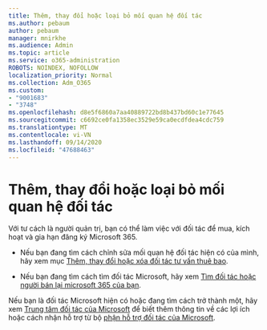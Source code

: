 ```yaml
---
title: Thêm, thay đổi hoặc loại bỏ mối quan hệ đối tác
ms.author: pebaum
author: pebaum
manager: mnirkhe
ms.audience: Admin
ms.topic: article
ms.service: o365-administration
ROBOTS: NOINDEX, NOFOLLOW
localization_priority: Normal
ms.collection: Adm_O365
ms.custom:
- "9001683"
- "3748"
ms.openlocfilehash: d8e5f6860a7aa40889722bd8b437bd60c1e77645
ms.sourcegitcommit: c6692ce0fa1358ec3529e59ca0ecdfdea4cdc759
ms.translationtype: MT
ms.contentlocale: vi-VN
ms.lasthandoff: 09/14/2020
ms.locfileid: "47688463"
---
```

# <a name="add-change-or-remove-a-partner-relationship"></a>Thêm, thay đổi hoặc loại bỏ mối quan hệ đối tác

Với tư cách là người quản trị, bạn có thể làm việc với đối tác để mua, kích hoạt và gia hạn đăng ký Microsoft 365. 

- Nếu bạn đang tìm cách chỉnh sửa mối quan hệ đối tác hiện có của mình, hãy xem mục [Thêm, thay đổi hoặc xóa đối tác tư vấn thuê bao](https://docs.microsoft.com/microsoft-365/admin/misc/add-partner?view=o365-worldwide).

- Nếu bạn đang tìm cách tìm đối tác Microsoft, hãy xem [Tìm đối tác hoặc người bán lại microsoft 365 của bạn](https://docs.microsoft.com/microsoft-365/admin/manage/find-your-partner-or-reseller?view=o365-worldwide).

Nếu bạn là đối tác Microsoft hiện có hoặc đang tìm cách trở thành một, hãy xem [Trung tâm đối tác của Microsoft](https://support.microsoft.com/help/4499930/partner-center-overview) để biết thêm thông tin về các lợi ích hoặc cách nhận hỗ trợ từ bộ [phận hỗ trợ đối tác của Microsoft](https://aka.ms/partnersupport).
